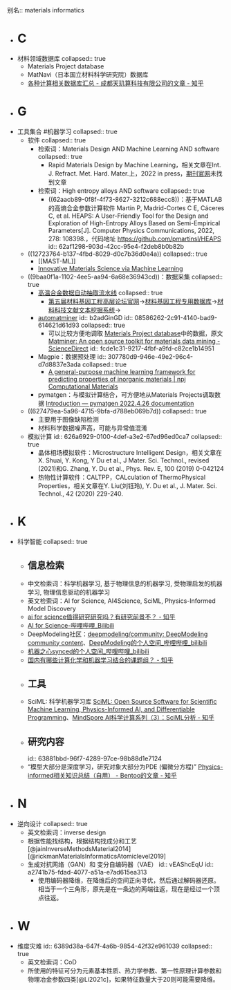 别名:: materials informatics

- # C
- 材料领域数据库
  collapsed:: true
	- Materials Project database
	- MatNavi（日本国立材料科学研究院）数据库
	- [各种计算相关数据库汇总 - 成都天玑算科技有限公司的文章 - 知乎](https://zhuanlan.zhihu.com/p/424136333)
- # G
- 工具集合 #机器学习
  collapsed:: true
	- 软件
	  collapsed:: true
		- 检索词：Materials Design AND Machine Learning AND software
		  collapsed:: true
			- Rapid Materials Design by Machine Learning，相关文章在Int. J. Refract. Met. Hard. Mater.上，2022 in press，[期刊官网](https://www.sciencedirect.com/journal/international-journal-of-refractory-metals-and-hard-materials)未找到文章
		- 检索词：High entropy alloys AND software
		  collapsed:: true
			- ((62aacb89-0f8f-4f73-8627-3212c688ecc8))：基于MATLAB的高熵合金参数计算软件 Martin P, Madrid-Cortes C E, Cáceres C, et al. HEAPS: A User-Friendly Tool for the Design and Exploration of High-Entropy Alloys Based on Semi-Empirical Parameters[J]. Computer Physics Communications, 2022, 278: 108398.，代码地址 https://github.com/pmartinsl/HEAPS
			  id:: 62af1298-903d-42cc-95e4-f2deb8b0b82b
	- ((12723764-b137-4fbd-8029-d0c7b36d0e4a))
	  collapsed:: true
		- [[MAST-ML]]
		- [Innovative Materials Science via Machine Learning](https://onlinelibrary.wiley.com/doi/epdf/10.1002/adfm.202108044)
	- ((9baa0f1a-1102-4ee5-aa94-6a68e36943cd))：数据采集
	  collapsed:: true
		- [高温合金数据自动抽取流水线](http://superalloydigger.mgedata.cn/#/home)
		  collapsed:: true
			- [第五届材料基因工程高层论坛官网](http://www.formge.cn/forum/)->[材料基因工程专用数据库](https://www.mgedata.cn/)->[材料科技文献文本挖掘系统](https://www.mgedata.cn/paper_entry/#/)->
		- [automatminer](https://hackingmaterials.lbl.gov/automatminer/)
		  id:: b2adGinGD
		  id:: 08586262-2c91-4140-bad9-614621d61d93
		  collapsed:: true
			- 可以比较方便地调取 [Materials Project database](https://www.materialsproject.org)中的数据，原文[Matminer: An open source toolkit for materials data mining - ScienceDirect](https://www.sciencedirect.com/science/article/pii/S0927025618303252?via%3Dihub)
			  id:: fcde1c31-9217-4fbf-a9fd-c82ce1b14951
		- Magpie：数据预处理
		  id:: 307780d9-946e-49e2-96c4-d7d8837e3ada
		  collapsed:: true
			- [A general-purpose machine learning framework for predicting properties of inorganic materials | npj Computational Materials](https://www.nature.com/articles/npjcompumats201628#MOESM37)
		- pymatgen：与模拟计算结合，可方便地从Materials Projects调取数据 [Introduction — pymatgen 2022.4.26 documentation](https://pymatgen.org/)
	- ((627479ea-5a96-4715-9bfa-d788eb069b7d))
	  collapsed:: true
		- 主要用于图像缺陷检测
		- 材料科学数据噪声高，可能与异常值混淆
	- 模拟计算
	  id:: 626a6929-0100-4def-a3e2-67ed96ed0ca7
	  collapsed:: true
		- 晶体相场模拟软件：Microstructure Intelligent Design，相关文章在X. Shuai, Y. Kong, Y Du et al., J Mater. Sci. Technol., revised (2021)和G. Zhang, Y. Du et al., Phys. Rev. E, 100 (2019) 0-042124
		- 热物性计算软件：CALTPP，CALculation of ThermoPhysical Properties，相关文章在Y. Liu(刘钰玲), Y. Du et al., J. Mater. Sci. Technol., 42 (2020) 229-240.
- # K
- 科学智能
  collapsed:: true
	- ## 信息检索
	- 中文检索词：科学机器学习, 基于物理信息的机器学习, 受物理启发的机器学习, 物理信息驱动的机器学习
	- 英文检索词：AI for Science, AI4Science, SciML, Physics-Informed Model Discovery
	- [ai for science值得研究研究吗？有研究前景不？ - 知乎](https://www.zhihu.com/question/547902474/answer/2768931510)
	- [AI for Science-哔哩哔哩_Bilibili](https://search.bilibili.com/all?keyword=AI%20for%20Science&from_source=webtop_search&spm_id_from=333.788&search_source=5)
	- DeepModeling社区：[deepmodeling/community: DeepModeling community content](https://github.com/deepmodeling/community)、[DeepModeling的个人空间_哔哩哔哩_bilibili](https://space.bilibili.com/626179751/)
	- [机器之心synced的个人空间_哔哩哔哩_bilibili](https://space.bilibili.com/73414544/channel/seriesdetail?sid=2146185)
	- [国内有哪些计算化学和机器学习结合的课题组？ - 知乎](https://www.zhihu.com/question/450152382)
	- ## 工具
	- SciML: 科学机器学习库 [SciML: Open Source Software for Scientific Machine Learning, Physics-Informed AI, and Differentiable Programming](https://sciml.ai/)、[MindSpore AI科学计算系列（3）：SciML分析 - 知乎](https://zhuanlan.zhihu.com/p/392470523?utm_campaign=&utm_medium=social&utm_oi=903663640190803968&utm_psn=1581573721030184960&utm_source=cn.ticktick.task)
	- ## 研究内容
	  id:: 63881bbd-96f7-4289-97ce-98b88d1e7124
	- “模型大部分是深度学习，研究对象大部分为PDE (偏微分方程)” [Physics-informed相关知识总结（自用） - Bentoo的文章 - 知乎](https://zhuanlan.zhihu.com/p/447798121)
- # N
- 逆向设计
  collapsed:: true
	- 英文检索词：inverse design
	- 根据性能找结构，根据结构找成分和工艺 [@jainInverseMethodsMaterial2014][@rickmanMaterialsInformaticsAtomiclevel2019]
	- 生成对抗网络（GAN）和 变分自编码器（VAE）
	  id:: vEAShcEqU
	  id:: a2741b75-fdad-4077-a51a-e7ad615ea313
		- 使用编码器降维，在降维后的空间正向寻优，然后通过解码器还原。相当于一个三角形，原先是在一条边的两端往返，现在是经过一个顶点往返。
- # W
- 维度灾难
  id:: 6389d38a-647f-4a6b-9854-42f32e961039
  collapsed:: true
	- 英文检索词：CoD
	- 所使用的特征可分为元素基本性质、热力学参数、第一性原理计算参数和物理冶金参数四类[@Li2021c]，如果特征数量大于20则可能需要降维。